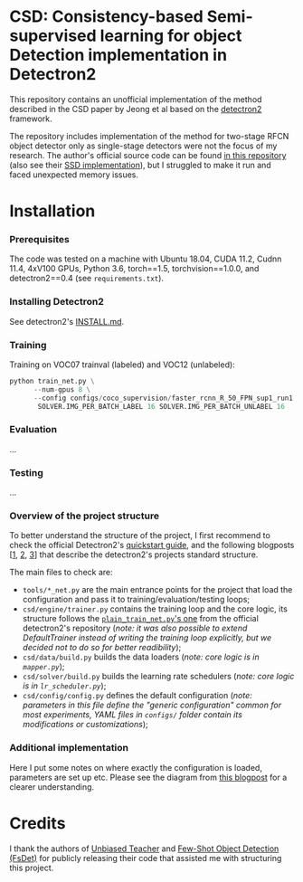 # CSD: Consistency-based Semi-supervised learning for object Detection implementation in Detectron2

This repository contains an unofficial implementation of the method described in the CSD paper by Jeong et al based on the [detectron2](https://github.com/facebookresearch/detectron2) framework.

The repository includes implementation of the method for two-stage RFCN object detector only as single-stage detectors were not the focus of my research. The author's official source code can be found [in this repository](https://github.com/soo89/CSD-RFCN) (also see their [SSD implementation](https://github.com/soo89/CSD-SSD)), but I struggled to make it run and faced unexpected memory issues.

# Installation

### Prerequisites

The code was tested on a machine with Ubuntu 18.04, CUDA 11.2, Cudnn 11.4, 4xV100 GPUs, Python 3.6, torch==1.5, torchvision==1.0.0, and detectron2==0.4 (see `requirements.txt`).

### Installing Detectron2
See detectron2's [INSTALL.md](https://github.com/facebookresearch/detectron2/blob/master/INSTALL.md).

### Training

Training on VOC07 trainval (labeled) and VOC12 (unlabeled):
```python
python train_net.py \
      --num-gpus 8 \
      --config configs/coco_supervision/faster_rcnn_R_50_FPN_sup1_run1.yaml \
       SOLVER.IMG_PER_BATCH_LABEL 16 SOLVER.IMG_PER_BATCH_UNLABEL 16
```

### Evaluation

...


### Testing

...

### Overview of the project structure

To better understand the structure of the project, I first recommend to check the official Detectron2's [quickstart guide](https://colab.research.google.com/drive/16jcaJoc6bCFAQ96jDe2HwtXj7BMD_-m5), and the following blogposts [[1](https://christineai.blog/detectron2-tutorial-i-high-level-structure/), [2](https://christineai.blog/detectron2-tutorial-ii-learning-detectron2-with-structured-graph/), [3](https://christineai.blog/detectron2-tutorial-iii-config-file/)] that describe the detectron2's projects standard structure.

The main files to check are:

- `tools/*_net.py` are the main entrance points for the project that load the configuration and pass it to training/evaluation/testing loops;
- `csd/engine/trainer.py` contains the training loop and the core logic, its structure follows the [`plain_train_net.py`'s one](https://github.com/facebookresearch/detectron2/blob/master/tools/plain_train_net.py) from the official detectron2's repository (*note: it was also possible to extend DefaultTrainer instead of writing the training loop explicitly, but we decided not to do so for better readibility*);
- `csd/data/build.py` builds the data loaders (*note: core logic is in `mapper.py`*);
- `csd/solver/build.py` builds the learning rate schedulers (*note: core logic is in `lr_scheduler.py`*);
- `csd/config/config.py` defines the default configuration (*note: parameters in this file define the "generic configuration" common for most experiments, YAML files in `configs/` folder contain its modifications or customizations*);


### Additional implementation

Here I put some notes on where exactly the configuration is loaded, parameters are set up etc. Please see the diagram from [this blogpost](https://christineai.blog/detectron2-tutorial-ii-learning-detectron2-with-structured-graph/) for a clearer understanding.



# Credits

I thank the authors of [Unbiased Teacher](https://github.com/facebookresearch/unbiased-teacher)  and [Few-Shot Object Detection (FsDet)](https://github.com/ucbdrive/few-shot-object-detection) for publicly releasing their code that assisted me with structuring this project.